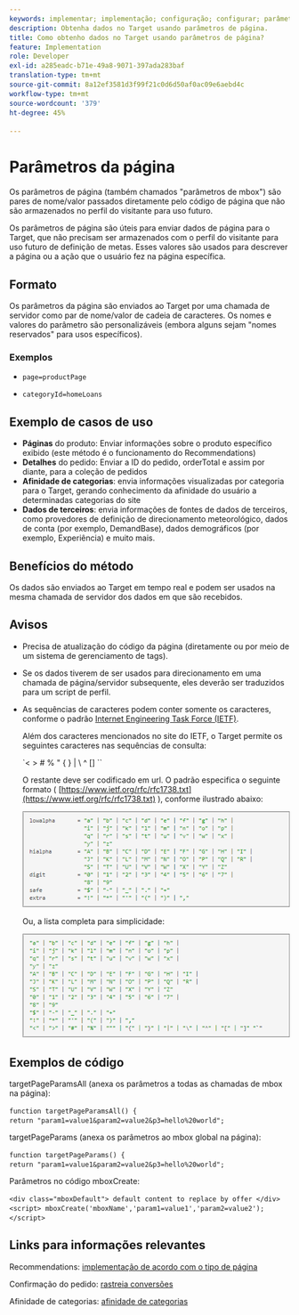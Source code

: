 ```yaml
---
keywords: implementar; implementação; configuração; configurar; parâmetros da página
description: Obtenha dados no Target usando parâmetros de página.
title: Como obtenho dados no Target usando parâmetros de página?
feature: Implementation
role: Developer
exl-id: a285eadc-b71e-49a8-9071-397ada283baf
translation-type: tm+mt
source-git-commit: 8a12ef3581d3f99f21c0d6d50af0ac09e6aebd4c
workflow-type: tm+mt
source-wordcount: '379'
ht-degree: 45%

---
```


# Parâmetros da página

Os parâmetros de página (também chamados &quot;parâmetros de mbox&quot;) são pares de nome/valor passados diretamente pelo código de página que não são armazenados no perfil do visitante para uso futuro.

Os parâmetros de página são úteis para enviar dados de página para o Target, que não precisam ser armazenados com o perfil do visitante para uso futuro de definição de metas. Esses valores são usados para descrever a página ou a ação que o usuário fez na página específica.

## Formato

Os parâmetros da página são enviados ao Target por uma chamada de servidor como par de nome/valor de cadeia de caracteres. Os nomes e valores do parâmetro são personalizáveis (embora alguns sejam &quot;nomes reservados&quot; para usos específicos).

### Exemplos

* `page=productPage`

* `categoryId=homeLoans`

## Exemplo de casos de uso

* **Páginas** do produto: Enviar informações sobre o produto específico exibido (este método é o funcionamento do Recommendations)
* **Detalhes** do pedido: Enviar a ID do pedido, orderTotal e assim por diante, para a coleção de pedidos
* **Afinidade de categorias**: envia informações visualizadas por categoria para o Target, gerando conhecimento da afinidade do usuário a determinadas categorias do site
* **Dados de terceiros**: envia informações de fontes de dados de terceiros, como provedores de definição de direcionamento meteorológico, dados de conta (por exemplo, DemandBase), dados demográficos (por exemplo, Experiência) e muito mais.

## Benefícios do método

Os dados são enviados ao Target em tempo real e podem ser usados na mesma chamada de servidor dos dados em que são recebidos.

## Avisos

* Precisa de atualização do código da página (diretamente ou por meio de um sistema de gerenciamento de tags).
* Se os dados tiverem de ser usados para direcionamento em uma chamada de página/servidor subsequente, eles deverão ser traduzidos para um script de perfil.
* As sequências de caracteres podem conter somente os caracteres, conforme o padrão [Internet Engineering Task Force (IETF)](https://www.ietf.org/rfc/rfc3986.txt).

   Além dos caracteres mencionados no site do IETF, o Target permite os seguintes caracteres nas sequências de consulta:

   `&lt; > # % &quot; { } | \\ ^ \[\] \``

   O restante deve ser codificado em url. O padrão especifica o seguinte formato ( [https://www.ietf.org/rfc/rfc1738.txt](https://www.ietf.org/rfc/rfc1738.txt) ), conforme ilustrado abaixo:

   ![](assets/ietf1.png)

   Ou, a lista completa para simplicidade:

   ![](assets/ietf2.png)

## Exemplos de código

targetPageParamsAll (anexa os parâmetros a todas as chamadas de mbox na página):

`function targetPageParamsAll() { return "param1=value1&param2=value2&p3=hello%20world";`

targetPageParams (anexa os parâmetros ao mbox global na página):

`function targetPageParams() { return "param1=value1&param2=value2&p3=hello%20world";`

Parâmetros no código mboxCreate:

`<div class="mboxDefault"> default content to replace by offer </div> <script> mboxCreate('mboxName','param1=value1','param2=value2'); </script>`

## Links para informações relevantes

Recommendations: [implementação de acordo com o tipo de página](/help/c-recommendations/plan-implement.md#reference_DE38BB07BD3C4511B176CDAB45E126FC)

Confirmação do pedido: [rastreia conversões](/help/c-implementing-target/c-implementing-target-for-client-side-web/how-to-deployatjs/implementing-target-without-a-tag-manager.md#task_E85D2F64FEB84201A594F2288FABF053)

Afinidade de categorias: [afinidade de categorias](/help/c-target/c-visitor-profile/category-affinity.md#concept_75EC1E1123014448B8B92AD16B2D72CC)

